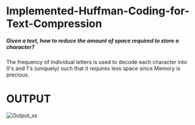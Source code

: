 # Implemented-Huffman-Coding-for-Text-Compression
##### Given a text, how to reduce the amount of space required to store a character?

The frequency of Individual letters is used to decode each character into           0's and 1's (uniquely) such that it requires less space since Memory is               precious.

# OUTPUT
![Output_ss](https://user-images.githubusercontent.com/58869607/93822125-57a89900-fc7d-11ea-928d-67fc9fdf2ba8.JPG)

